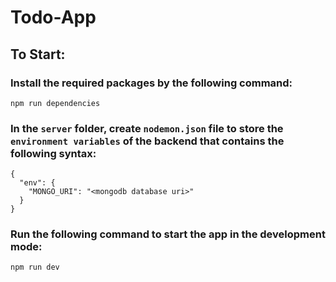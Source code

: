 # Todo-App

## To Start:

### Install the required packages by the following command:

```
npm run dependencies
```

### In the `server` folder, create `nodemon.json` file to store the `environment variables` of the backend that contains the following syntax:

```
{
  "env": {
    "MONGO_URI": "<mongodb database uri>"
  }
}
```

### Run the following command to start the app in the development mode:

```
npm run dev
```
